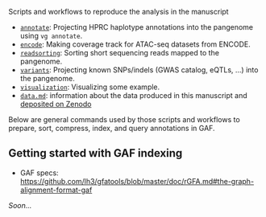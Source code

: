 Scripts and workflows to reproduce the analysis in the manuscript

- [`annotate`](annotate): Projecting HPRC haplotype annotations into the pangenome using `vg annotate`.
- [`encode`](encode): Making coverage track for ATAC-seq datasets from ENCODE.
- [`readsorting`](readsorting): Sorting short sequencing reads mapped to the pangenome.
- [`variants`](variants): Projecting known SNPs/indels (GWAS catalog, eQTLs, ...) into the pangenome.
- [`visualization`](visualization): Visualizing some example.
- [`data.md`](data.md): information about the data produced in this manuscript and [deposited on Zenodo](https://doi.org/10.5281/zenodo.13904205)


Below are general commands used by those scripts and workflows to prepare, sort, compress, index, and query annotations in GAF.

## Getting started with GAF indexing

- GAF specs: https://github.com/lh3/gfatools/blob/master/doc/rGFA.md#the-graph-alignment-format-gaf

*Soon...*

